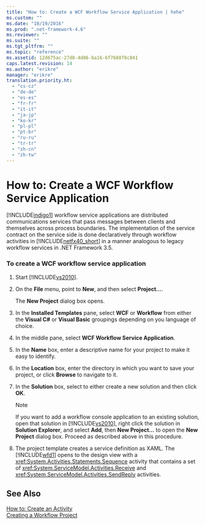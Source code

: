 ```yaml
---
title: "How to: Create a WCF Workflow Service Application | hehe"
ms.custom: ""
ms.date: "10/19/2016"
ms.prod: ".net-framework-4.6"
ms.reviewer: ""
ms.suite: ""
ms.tgt_pltfrm: ""
ms.topic: "reference"
ms.assetid: 12d675ac-27d8-4d86-ba16-6f7688f8c841
caps.latest.revision: 14
ms.author: "erikre"
manager: "erikre"
translation.priority.ht: 
  - "cs-cz"
  - "de-de"
  - "es-es"
  - "fr-fr"
  - "it-it"
  - "ja-jp"
  - "ko-kr"
  - "pl-pl"
  - "pt-br"
  - "ru-ru"
  - "tr-tr"
  - "zh-cn"
  - "zh-tw"
---
```

# How to: Create a WCF Workflow Service Application
[!INCLUDE[indigo1](../workflow-designer/includes/indigo1_md.md)] workflow service applications are distributed communications services that pass messages between clients and themselves across process boundaries. The implementation of the service contract on the service side is done declaratively through workflow activities in [!INCLUDE[netfx40_short](../workflow-designer/includes/netfx40_short_md.md)] in a manner analogous to legacy workflow services in .NET Framework 3.5.  
  
### To create a WCF workflow service application  
  
1.  Start [!INCLUDE[vs2010](../code-quality/includes/vs2010_md.md)].  
  
2.  On the **File** menu, point to **New**, and then select **Project…**.  
  
     The **New Project** dialog box opens.  
  
3.  In the **Installed Templates** pane, select **WCF** or **Workflow** from either the **Visual C#** or **Visual Basic** groupings depending on you language of choice.  
  
4.  In the middle pane, select **WCF Workflow Service Application**.  
  
5.  In the **Name** box, enter a descriptive name for your project to make it easy to identify.  
  
6.  In the **Location** box, enter the directory in which you want to save your project, or click **Browse** to navigate to it.  
  
7.  In the **Solution** box, select to either create a new solution and then click **OK**.  
  
    > [!NOTE]
    >  If you want to add a workflow console application to an existing solution, open that solution in [!INCLUDE[vs2010](../code-quality/includes/vs2010_md.md)], right click the solution in **Solution Explorer**, and select **Add**, then **New Project…** to open the **New Project** dialog box. Proceed as described above in this procedure.  
  
8.  The project template creates a service definition as XAML. The [!INCLUDE[wfd1](../workflow-designer/includes/wfd1_md.md)] opens to the design view with a <xref:System.Activities.Statements.Sequence> activity that contains a set of <xref:System.ServiceModel.Activities.Receive> and <xref:System.ServiceModel.Activities.SendReply> activities.  
  
## See Also  
 [How to: Create an Activity](../Topic/How%20to:%20Create%20an%20Activity.md)   
 [Creating a Workflow Project](../workflow-designer/creating-a-workflow-project.md)